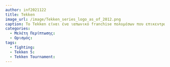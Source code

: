 ```yaml
---
author: inf2021122
title: Tekken
image_url: /image/Tekken_series_logo_as_of_2012.png
caption: Το Tekken είναι ένα ιαπωνικό franchise πολυμέσων που επικεντρώνεται σε μια σειρά από παιχνίδια μάχης βίντεο και arcade που αναπτύχθηκαν από την Bandai Namco Studios και εκδόθηκαν από την Bandai Namco Entertainment.Τα κύρια παιχνίδια της σειράς ακολουθούν τα γεγονότα του τουρνουά King of Iron Fist, που διοργανώνεται από το Mishima Zaibatsu, όπου οι παίκτες ελέγχουν μια πληθώρα χαρακτήρων για να κερδίσουν το τουρνουά και να αποκτήσουν τον έλεγχο της εταιρείας.
categories:
  - Μελέτη Περίπτωσης:
  - Ορισμός:
tags:
  - fighting:
  - Tekken 5:
  - Tekken Tournament:
---
```

